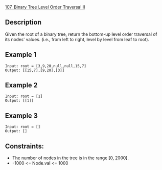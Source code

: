 [107. Binary Tree Level Order Traversal II](https://leetcode.cn/problems/binary-tree-level-order-traversal-ii/)

## Description
Given the root of a binary tree, return the bottom-up level order traversal of its nodes' values. (i.e., from left to right, level by level from leaf to root).


## Example 1
```
Input: root = [3,9,20,null,null,15,7]
Output: [[15,7],[9,20],[3]]
```

## Example 2
```
Input: root = [1]
Output: [[1]]
```

## Example 3
```
Input: root = []
Output: []
```

## Constraints:
* The number of nodes in the tree is in the range [0, 2000].
* -1000 <= Node.val <= 1000